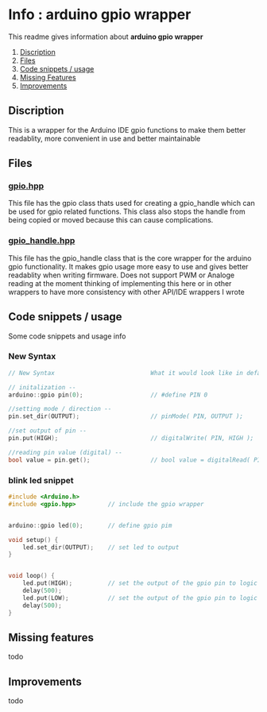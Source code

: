 # Info : arduino gpio wrapper
This readme gives information about **arduino gpio wrapper**

1. [Discription](#discription)
1. [Files](#files)
1. [Code snippets / usage](#code-snippets--usage)
1. [Missing Features](#missing-features)
1. [Improvements](#improvements)



## Discription
This is a wrapper for the Arduino IDE gpio functions to make them better readablity, more convenient in use and better maintainable

## Files
### [gpio.hpp](gpio.hpp)
This file has the gpio class thats used for creating a gpio_handle which can be used for gpio related functions. This class also stops the handle from being copied or moved because this can cause complications.

### [gpio_handle.hpp](gpio_handle.hpp) 
This file has the gpio_handle class that is the core wrapper for the arduino gpio functionality. It makes gpio usage more easy to use and gives better readablity when writing firmware. Does not support PWM or Analoge reading at the moment thinking of implementing this here or in other wrappers to have more consistency with other API/IDE wrappers I wrote

## Code snippets / usage
Some code snippets and usage info
### New Syntax
```c++
// New Syntax                           What it would look like in default Arduino IDE

// initalization --                     
arduino::gpio pin(0);                   // #define PIN 0

//setting mode / direction --
pin.set_dir(OUTPUT);                    // pinMode( PIN, OUTPUT );

//set output of pin --
pin.put(HIGH);                          // digitalWrite( PIN, HIGH );

//reading pin value (digital) --
bool value = pin.get();                 // bool value = digitalRead( PIN )
```
### blink led snippet
```c++
#include <Arduino.h>
#include <gpio.hpp>         // include the gpio wrapper


arduino::gpio led(0);       // define gpio pim

void setup() {
    led.set_dir(OUTPUT);    // set led to output
}


void loop() {
    led.put(HIGH);          // set the output of the gpio pin to logic high
    delay(500);
    led.put(LOW);           // set the output of the gpio pin to logic low
    delay(500);
}
```


## Missing features
todo 


## Improvements
todo



